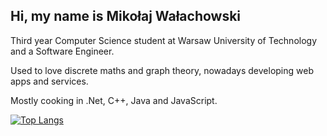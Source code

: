 ## Hi, my name is Mikołaj Wałachowski 
  Third year Computer Science student at Warsaw University of Technology and a Software Engineer. 

  Used to love discrete maths and graph theory, nowadays developing web apps and services.
  
  Mostly cooking in .Net, C++, Java and JavaScript.

<div align="left">

[![Top Langs](https://github-readme-stats.vercel.app/api/top-langs/?username=StiffGitt&layout=compact)](https://github.com/anuraghazra/github-readme-stats)

</div>
